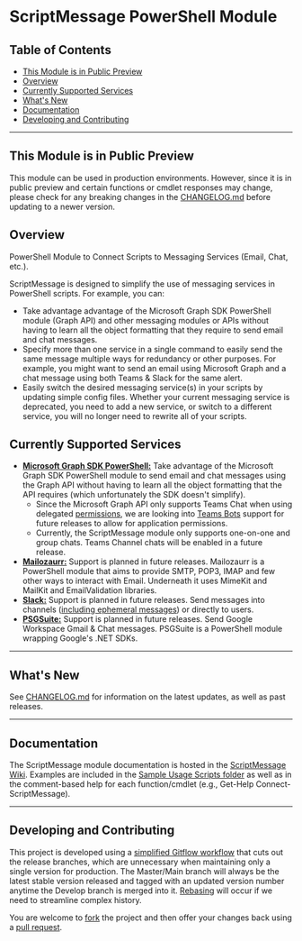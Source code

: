 # ScriptMessage PowerShell Module <!-- omit in toc -->

## Table of Contents  <!-- omit in toc -->

- [This Module is in Public Preview](#this-module-is-in-public-preview)
- [Overview](#overview)
- [Currently Supported Services](#currently-supported-services)
- [What's New](#whats-new)
- [Documentation](#documentation)
- [Developing and Contributing](#developing-and-contributing)

---
## This Module is in Public Preview
This module can be used in production environments. However, since it is in public preview and certain functions or cmdlet responses may change, please check for any breaking changes in the [CHANGELOG.md](./CHANGELOG.md) before updating to a newer version.

## Overview

PowerShell Module to Connect Scripts to Messaging Services (Email, Chat, etc.).

ScriptMessage is designed to simplify the use of messaging services in PowerShell scripts. For example, you can:

- Take advantage advantage of the Microsoft Graph SDK PowerShell module (Graph API) and other messaging modules or APIs without having to learn all the object formatting that they require to send email and chat messages.
- Specify more than one service in a single command to easily send the same message multiple ways for redundancy or other purposes. For example, you might want to send an email using Microsoft Graph and a chat message using both Teams & Slack for the same alert.
- Easily switch the desired messaging service(s) in your scripts by updating simple config files. Whether your current messaging service is deprecated, you need to add a new service, or switch to a different service, you will no longer need to rewrite all of your scripts.

## Currently Supported Services

- [**Microsoft Graph SDK PowerShell:**](https://learn.microsoft.com/en-us/powershell/microsoftgraph/overview?view=graph-powershell-1.0) Take advantage of the Microsoft Graph SDK PowerShell module to send email and chat messages using the Graph API without having to learn all the object formatting that the API requires (which unfortunately the SDK doesn't simplify).
  - Since the Microsoft Graph API only supports Teams Chat when using delegated [permissions](https://learn.microsoft.com/en-us/graph/permissions-overview), we are looking into [Teams Bots](https://learn.microsoft.com/en-us/microsoftteams/platform/bots/overview) support for future releases to allow for application permissions.
  - Currently, the ScriptMessage module only supports one-on-one and group chats. Teams Channel chats will be enabled in a future release.
- [**Mailozaurr:**](https://github.com/EvotecIT/MailoZaurr) Support is planned in future releases. Mailozaurr is a PowerShell module that aims to provide SMTP, POP3, IMAP and few other ways to interact with Email. Underneath it uses MimeKit and MailKit and EmailValidation libraries.
- [**Slack:**](https://api.slack.com/) Support is planned in future releases. Send messages into channels ([including ephemeral messages](https://api.slack.com/surfaces/messages#ephemeral)) or directly to users.
- [**PSGSuite:**](https://github.com/SCRT-HQ/PSGSuite) Support is planned in future releases. Send Google Workspace Gmail & Chat messages. PSGSuite is a PowerShell module wrapping Google's .NET SDKs.

---

## What's New

See [CHANGELOG.md](./CHANGELOG.md) for information on the latest updates, as well as past releases.

---

## Documentation

The ScriptMessage module documentation is hosted in the [ScriptMessage Wiki](https://github.com/Sekers/ScriptMessage/wiki). Examples are included in the [Sample Usage Scripts folder](./Sample_Usage_Scripts) as well as in the comment-based help for each function/cmdlet (e.g., Get-Help Connect-ScriptMessage).

---

## Developing and Contributing

This project is developed using a [simplified Gitflow workflow](https://www.grimadmin.com/article.php/simple-modified-gitflow-workflow) that cuts out the release branches, which are unnecessary when maintaining only a single version for production. The Master/Main branch will always be the latest stable version released and tagged with an updated version number anytime the Develop branch is merged into it. [Rebasing](https://www.atlassian.com/git/tutorials/merging-vs-rebasing) will occur if we need to streamline complex history.

You are welcome to [fork](https://guides.github.com/activities/forking/) the project and then offer your changes back using a [pull request](https://guides.github.com/activities/forking/#making-a-pull-request).